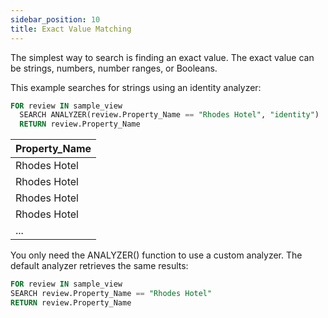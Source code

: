 ```yaml
---
sidebar_position: 10
title: Exact Value Matching
---
```


The simplest way to search is finding an exact value. The exact value can be strings, numbers, number ranges, or Booleans. 

This example searches for strings using an identity analyzer:

```sql
FOR review IN sample_view
  SEARCH ANALYZER(review.Property_Name == "Rhodes Hotel", "identity")
  RETURN review.Property_Name
```

| Property_Name |
| --- |
| Rhodes Hotel |
| Rhodes Hotel |
| Rhodes Hotel |
| Rhodes Hotel |
| ... |

You only need the ANALYZER() function to use a custom analyzer. The default analyzer retrieves the same results:

```sql
FOR review IN sample_view
SEARCH review.Property_Name == "Rhodes Hotel"
RETURN review.Property_Name
```